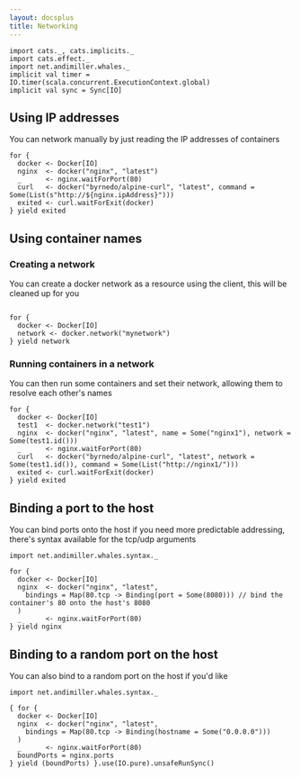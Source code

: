 ```yaml
---
layout: docsplus
title: Networking
---
```


```tut:invisible
import cats._, cats.implicits._
import cats.effect._
import net.andimiller.whales._
implicit val timer = IO.timer(scala.concurrent.ExecutionContext.global)
implicit val sync = Sync[IO]
```

## Using IP addresses

You can network manually by just reading the IP addresses of containers

```tut:silent
for {
  docker <- Docker[IO]
  nginx  <- docker("nginx", "latest")
  _      <- nginx.waitForPort(80)
  curl   <- docker("byrnedo/alpine-curl", "latest", command = Some(List(s"http://${nginx.ipAddress}")))
  exited <- curl.waitForExit(docker)
} yield exited
```

## Using container names

### Creating a network

You can create a docker network as a resource using the client, this will be cleaned up for you

```tut:silent

for {
  docker <- Docker[IO]
  network <- docker.network("mynetwork")
} yield network
```

### Running containers in a network

You can then run some containers and set their network, allowing them to resolve each other's names

```tut:silent
for {
  docker <- Docker[IO]
  test1  <- docker.network("test1")
  nginx  <- docker("nginx", "latest", name = Some("nginx1"), network = Some(test1.id()))
  _      <- nginx.waitForPort(80)
  curl   <- docker("byrnedo/alpine-curl", "latest", network = Some(test1.id()), command = Some(List("http://nginx1/")))
  exited <- curl.waitForExit(docker)
} yield exited
```


## Binding a port to the host

You can bind ports onto the host if you need more predictable addressing, there's syntax available for the tcp/udp arguments

```tut:silent
import net.andimiller.whales.syntax._

for {
  docker <- Docker[IO]
  nginx  <- docker("nginx", "latest",
    bindings = Map(80.tcp -> Binding(port = Some(8080))) // bind the container's 80 onto the host's 8080
  )
  _      <- nginx.waitForPort(80)
} yield nginx
```

## Binding to a random port on the host

You can also bind to a random port on the host if you'd like

```tut
import net.andimiller.whales.syntax._

{ for {
  docker <- Docker[IO]
  nginx  <- docker("nginx", "latest",
    bindings = Map(80.tcp -> Binding(hostname = Some("0.0.0.0")))
  )
  _      <- nginx.waitForPort(80)
  boundPorts = nginx.ports
} yield (boundPorts) }.use(IO.pure).unsafeRunSync()
```

